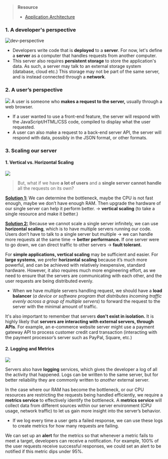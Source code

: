 > **Resource**
> - [Application Architecture](https://neetcode.io/courses/system-design-for-beginners/1)
### 1. A developer's perspective
![dev-perspective](https://i.imgur.com/Rc0XPBQ.png)
* Developers write code that is **deployed** to a **server**. For now, let's define a **server** as a computer that handles requests from another computer. 
* This server also requires **persistent storage** to store the application's data. As such, a server may talk to an external storage system (database, cloud etc.) This storage may not be part of the same server, and is instead connected through a **network**.
### 2. A user’s perspective
![](https://i.imgur.com/SMJP3BH.png)
A user is someone who **makes a request to the server,** usually through a web browser. 
* If a user wanted to use a front-end feature, the server will respond with the JavaScript/HTML/CSS code, compiled to display what the user requested. 
* A user can also make a request to a back-end server API, the server will respond with data, possibly in the JSON format, or other formats. 
### 3. Scaling our server
#### 1. Vertical vs. Horizontal Scaling
![](https://i.imgur.com/jyW4Dwx.png)

> But, what if we have **a lot of users** and a **single server cannot handle** all the requests on its own?

<u>**Solution 1:**</u> We can determine the bottleneck, maybe the CPU is not fast enough, maybe we don’t have enough RAM. Then upgrade the hardware of our single server can help it perform better. → **vertical scaling** (to take a single resource and make it better.)

<u>**Solution 2:**</u>  Because we cannot scale a single server infinitely, we can use **horizontal scaling**, which is to have multiple servers running our code. Users don’t have to talk to a single server but multiple → we can handle more requests at the same time → **better performance.** If one server were to go down, we can direct traffic to other servers → **fault tolerant.**

For **simple applications, vertical scaling** may be sufficient and easier. For **large systems**, we prefer **horizontal scaling** because it’s much more powerful, and can be achieved with relatively inexpensive, standard hardware. However, it also requires much more engineering effort, as we need to ensure that the servers are communicating with each other, and the user requests are being distributed evenly. 
* When we have multiple servers handling request, we should have a **load balancer** (*a device or software program that distributes incoming traffic evenly across a group of multiple servers*) to forward the request to the server with the minimal amount of traffic. 

It's also important to remember that servers **don't exist in isolation.** It is highly likely that **servers are interacting with external servers, through APIs**. For example, an e-commerce website server might use a payment gateway API to process customer credit card transaction (interacting with the payment processor’s server such as PayPal, Square, etc.) 
#### 2. Logging and Metrics
![](https://i.imgur.com/50ppg12.png)

Servers also have **logging** services, which gives the developer a log of all the activity that happened. Logs can be written to the same server, but for better reliability they are commonly written to _another_ external server. 

 In the case where our RAM has become the bottleneck, or our CPU resources are restricting the requests being handled efficiently, we require a **metrics service** to effectively identify the bottleneck. A **metrics service** will collect data from different sources within our server environment (CPU usage, network traffic) to let us gain more insight into the server’s behavior. 
 * If we log every time a user gets a failed response, we can use these logs to create metrics for how many requests are failing. 

We can set up an **alert** for the metrics so that whenever a metric fails to meet a target, developers can receive a notification. For example, 100% of the user requests receive successful responses, we could set an alert to be notified if this metric dips under 95%.